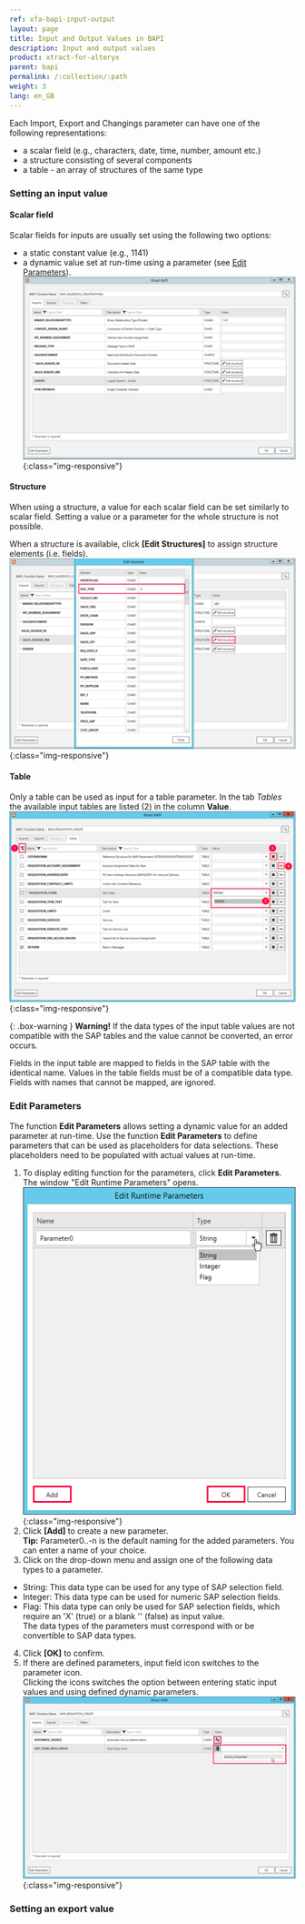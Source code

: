 ```yaml
---
ref: xfa-bapi-input-output
layout: page
title: Input and Output Values in BAPI
description: Input and output values
product: xtract-for-alteryx
parent: bapi
permalink: /:collection/:path
weight: 3
lang: en_GB
---
```


Each Import, Export and Changings parameter can have one of the following representations:
- a scalar field (e.g., characters, date, time, number, amount etc.)
- a structure consisting of several components
- a table - an array of structures of the same type

### Setting an input value

#### Scalar field
Scalar fields for inputs are usually set using the following two options:
- a static constant value (e.g., 1141) 
- a dynamic value set at run-time using a parameter (see [Edit Parameters](./parameters#edit-parameters)).
![BAPI static constant value](/img/content/xfa/BAPI-scalar.png){:class="img-responsive"}<br>


#### Structure 
When using a structure, a value for each scalar field can be set similarly to scalar field. Setting a value or a parameter for the whole structure is not possible.

When a structure is available, click **[Edit Structures]** to assign structure elements (i.e. fields).
![BAPI table fields](/img/content/xfa/BAPI-Structures.png){:class="img-responsive"}<br>

#### Table
Only a table can be used as input for a table parameter. In the tab *Tables* the available input tables are listed (2) in the column **Value**.
![BAPI table](/img/content/xfa/bapi_table.png){:class="img-responsive"}<br>

{: .box-warning }
**Warning!** If the data types of the input table values are not compatible with the SAP tables and the value cannot be converted, an error occurs. 

Fields in the input table are mapped to fields in the SAP table with the identical name. 
Values in the table fields must be of a compatible data type. Fields with names that cannot be mapped, are ignored.

### Edit Parameters
The function **Edit Parameters** allows setting a dynamic value for an added parameter at run-time.
Use the function **Edit Parameters** to define parameters that can be used as placeholders for data selections. These placeholders need to be populated with actual values at run-time.

1. To display editing function for the parameters, click **Edit Parameters**. The window "Edit Runtime Parameters" opens.<br> 
![BAPI add parameters](/img/content/xfa/bapi-add-parameter.png){:class="img-responsive"}<br> 
2. Click **[Add]** to create a new parameter. <br>
**Tip:** Parameter0..-n is the default naming for the added parameters. You can enter a name of your choice.
3. Click on the drop-down menu and assign one of the following data types to a parameter. 
- String: This data type can be used for any type of SAP selection field.
- Integer: This data type can be used for numeric SAP selection fields.
- Flag: This data type can only be used for SAP selection fields, which require an 'X'&nbsp;(true) or a blank ''&nbsp;(false) as input value. <br> The data types of the parameters must correspond with or be convertible to SAP data types. 
4. Click **[OK]** to confirm.
5. If there are defined parameters, input field icon switches to the parameter icon. <br>
Clicking the icons switches the option between entering static input values and using defined dynamic parameters.<br>
![BAPI select parameters](/img/content/xfa/bapi-select-parameters.png){:class="img-responsive"}<br> 

### Setting an export value

#### 
